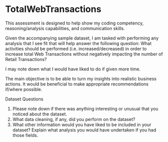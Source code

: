 # TotalWebTransactions

This assessment is designed to help show my coding competency, reasoning/analysis capabilities, and communication skills. 

Given the accompanying sample dataset, I am tasked with performing any analysis that I see fit that will help answer the following question: What activities should be performed (i.e. increased/decreased) in order to increase total Web Transactions without negatively impacting the number of Retail Transactions? 

I may note down what I would have liked to do if given more time. 

The main objective is to be able to turn my insights into realistic business actions. It would be beneficial to make appropriate recommendations if/where possible.

Dataset Questions

1.	Please note down if there was anything interesting or unusual that you noticed about the dataset. 
2.	What data cleaning, if any, did you perform on the dataset?
3.	What other information would you have liked to be included in your dataset? Explain what analysis you would have undertaken if you had those fields. 
